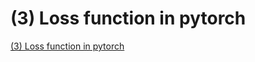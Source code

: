 # (3) Loss function in pytorch
[(3) Loss function in pytorch](https://aiwithcloud.com/2022/09/19/3_loss_function_in_pytorch/)